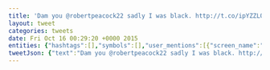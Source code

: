 ```yaml
---
title: 'Dam you @robertpeacock22 sadly I was black. http://t.co/ipYZZLQpiq'
layout: tweet
categories: tweets
date: Fri Oct 16 00:29:20 +0000 2015
entities: {"hashtags":[],"symbols":[],"user_mentions":[{"screen_name":"robertpeacock22","name":"Robert Peacock","id":82928976,"id_str":"82928976","indices":[8,24]}],"urls":[],"media":[{"id":654816344701976600,"id_str":"654816344701976576","indices":[44,66],"media_url":"http://pbs.twimg.com/media/CRZf_wMUwAAC-8S.jpg","media_url_https":"https://pbs.twimg.com/media/CRZf_wMUwAAC-8S.jpg","url":"http://t.co/ipYZZLQpiq","display_url":"pic.twitter.com/ipYZZLQpiq","expanded_url":"https://twitter.com/earobinson/status/654816357108703232/photo/1","type":"photo","sizes":{"thumb":{"w":150,"h":150,"resize":"crop"},"large":{"w":1024,"h":768,"resize":"fit"},"medium":{"w":1024,"h":768,"resize":"fit"},"small":{"w":680,"h":510,"resize":"fit"}}}]}
tweetJson: {"text":"Dam you @robertpeacock22 sadly I was black. http://t.co/ipYZZLQpiq"}
---
```

